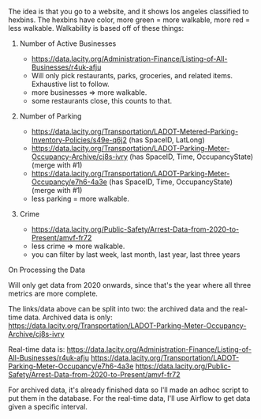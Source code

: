 The idea is that you go to a website, and it shows los angeles classified to hexbins. The hexbins have color, more green = more walkable, more red = less walkable.
Walkability is based off of these things:
	
1. Number of Active Businesses  
	-  https://data.lacity.org/Administration-Finance/Listing-of-All-Businesses/r4uk-afju
	- Will only pick restaurants, parks, groceries, and related items. Exhaustive list to follow.
	- more businesses => more walkable.
	- some restaurants close, this counts to that.


2. Number of Parking
	- https://data.lacity.org/Transportation/LADOT-Metered-Parking-Inventory-Policies/s49e-q6j2 (has SpaceID, LatLong)
	- https://data.lacity.org/Transportation/LADOT-Parking-Meter-Occupancy-Archive/cj8s-ivry (has SpaceID, Time, OccupancyState) (merge with #1)
	- https://data.lacity.org/Transportation/LADOT-Parking-Meter-Occupancy/e7h6-4a3e (has SpaceID, Time, OccupancyState) (merge with #1)
	- less parking = more walkable.


3. Crime
	- https://data.lacity.org/Public-Safety/Arrest-Data-from-2020-to-Present/amvf-fr72
	- less crime => more walkable. 
	- you can filter by last week, last month, last year, last three years



On Processing the Data

Will only get data from 2020 onwards, since that's the year where all three metrics are more complete.

The links/data above can be split into two: the archived data and the real-time data. Archived data is only:
https://data.lacity.org/Transportation/LADOT-Parking-Meter-Occupancy-Archive/cj8s-ivry 

Real-time data is:
https://data.lacity.org/Administration-Finance/Listing-of-All-Businesses/r4uk-afju
https://data.lacity.org/Transportation/LADOT-Parking-Meter-Occupancy/e7h6-4a3e
https://data.lacity.org/Public-Safety/Arrest-Data-from-2020-to-Present/amvf-fr72

For archived data, it's already finished data so I'll made an adhoc script to put them in the database. For the real-time data, I'll use Airflow to get data given a specific interval.




